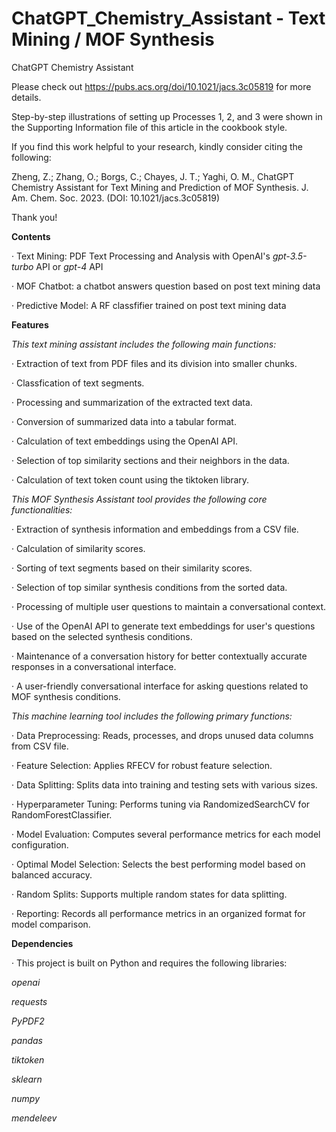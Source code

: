 # ChatGPT_Chemistry_Assistant - Text Mining / MOF Synthesis
ChatGPT Chemistry Assistant

Please check out https://pubs.acs.org/doi/10.1021/jacs.3c05819 for more details.

Step-by-step illustrations of setting up Processes 1, 2, and 3 were shown in the Supporting Information file of this article in the cookbook style.

If you find this work helpful to your research, kindly consider citing the following: 

Zheng, Z.;  Zhang, O.;  Borgs, C.;  Chayes, J. T.; Yaghi, O. M., ChatGPT Chemistry Assistant for Text Mining and Prediction of MOF Synthesis. J. Am. Chem. Soc. 2023. (DOI: 10.1021/jacs.3c05819)

Thank you!

**Contents** 

· Text Mining: PDF Text Processing and Analysis with OpenAI's _gpt-3.5-turbo_ API or  _gpt-4_ API

· MOF Chatbot: a chatbot answers question based on post text mining data

· Predictive Model: A RF classfifier trained on post text mining data



**Features**

_This text mining assistant includes the following main functions:_

· Extraction of text from PDF files and its division into smaller chunks.

· Classfication of text segments.

· Processing and summarization of the extracted text data.

· Conversion of summarized data into a tabular format.

· Calculation of text embeddings using the OpenAI API.

· Selection of top similarity sections and their neighbors in the data.

· Calculation of text token count using the tiktoken library.





_This MOF Synthesis Assistant tool provides the following core functionalities:_

· Extraction of synthesis information and embeddings from a CSV file.

· Calculation of similarity scores.

· Sorting of text segments based on their similarity scores.

· Selection of top similar synthesis conditions from the sorted data.

· Processing of multiple user questions to maintain a conversational context.

· Use of the OpenAI API to generate text embeddings for user's questions based on the selected synthesis conditions.

· Maintenance of a conversation history for better contextually accurate responses in a conversational interface.

· A user-friendly conversational interface for asking questions related to MOF synthesis conditions.

_This machine learning tool includes the following primary functions:_

· Data Preprocessing: Reads, processes, and drops unused data columns from CSV file.

· Feature Selection: Applies RFECV for robust feature selection.

· Data Splitting: Splits data into training and testing sets with various sizes.

· Hyperparameter Tuning: Performs tuning via RandomizedSearchCV for RandomForestClassifier.

· Model Evaluation: Computes several performance metrics for each model configuration.

· Optimal Model Selection: Selects the best performing model based on balanced accuracy.

· Random Splits: Supports multiple random states for data splitting.

· Reporting: Records all performance metrics in an organized format for model comparison.


**Dependencies**

· This project is built on Python and requires the following libraries:


_openai_

_requests_

_PyPDF2_

_pandas_

_tiktoken_


_sklearn_

_numpy_

_mendeleev_



